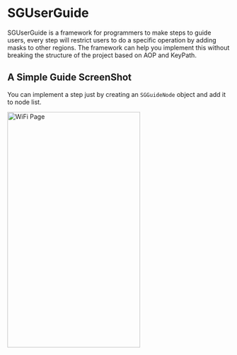 # SGUserGuide 

SGUserGuide is a framework for programmers to make steps to guide users, every step will restrict users to do a specific operation by adding masks to other regions. The framework can help you implement this without breaking the structure of the project based on AOP and KeyPath.

## A Simple Guide ScreenShot
You can implement a step just by creating an `SGGuideNode` object and add it to node list.
<p>
<img src="https://raw.githubusercontent.com/Soulghost/SGUserGuide/master/images/guide.png" width = "300" height = "533" alt="WiFi Page" align=center />
</p>

